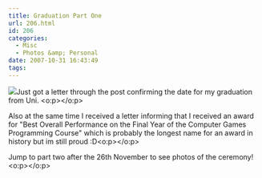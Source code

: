 ```yaml
---
title: Graduation Part One
url: 206.html
id: 206
categories:
  - Misc
  - Photos &amp; Personal
date: 2007-10-31 16:43:49
tags:
---
```


![](https://www.hud.ac.uk/cms-test/images/logo2.gif)Just got a letter through the post confirming the date for my graduation from Uni. <o:p></o:p>

Also at the same time I received a letter informing that I received an award for &quot;Best Overall Performance on the Final Year of the Computer Games Programming Course&quot; which is probably the longest name for an award in history but im still proud :D<o:p></o:p>

Jump to part two after the 26th November to see photos of the ceremony!<o:p></o:p>